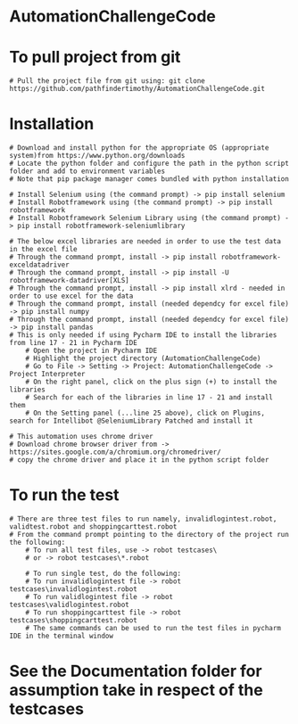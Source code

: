 # AutomationChallengeCode

# To pull project from git
	# Pull the project file from git using: git clone https://github.com/pathfindertimothy/AutomationChallengeCode.git
	

# Installation
	# Download and install python for the appropriate OS (appropriate system)from https://www.python.org/downloads
	# Locate the python folder and configure the path in the python script folder and add to environment variables
	# Note that pip package manager comes bundled with python installation
	
	# Install Selenium using (the command prompt) -> pip install selenium
	# Install Robotframework using (the command prompt) -> pip install robotframework
	# Install Robotframework Selenium Library using (the command prompt) -> pip install robotframework-seleniumlibrary
	
	# The below excel libraries are needed in order to use the test data in the excel file
	# Through the command prompt, install -> pip install robotframework-exceldatadriver
	# Through the command prompt, install -> pip install -U robotframework-datadriver[XLS]
	# Through the command prompt, install -> pip install xlrd - needed in order to use excel for the data
	# Through the command prompt, install (needed dependcy for excel file) -> pip install numpy
	# Through the command prompt, install (needed dependcy for excel file) -> pip install pandas
	# This is only needed if using Pycharm IDE to install the libraries from line 17 - 21 in Pycharm IDE
		# Open the project in Pycharm IDE
		# Highlight the project directory (AutomationChallengeCode)
		# Go to File -> Setting -> Project: AutomationChallengeCode -> Project Interpreter
		# On the right panel, click on the plus sign (+) to install the libraries
		# Search for each of the libraries in line 17 - 21 and install them
		# On the Setting panel (...line 25 above), click on Plugins, search for Intellibot @SeleniumLibrary Patched and install it
	
	# This automation uses chrome driver
	# Download chrome browser driver from -> https://sites.google.com/a/chromium.org/chromedriver/
	# copy the chrome driver and place it in the python script folder
		

# To run the test
	# There are three test files to run namely, invalidlogintest.robot, validtest.robot and shoppingcarttest.robot
	# From the command prompt pointing to the directory of the project run the following:
		# To run all test files, use -> robot testcases\
		# or -> robot testcases\*.robot
		
		# To run single test, do the following:
		# To run invalidlogintest file -> robot testcases\invalidlogintest.robot
		# To run validlogintest file -> robot testcases\validlogintest.robot
		# To run shoppingcarttest file -> robot testcases\shoppingcarttest.robot
		# The same commands can be used to run the test files in pycharm IDE in the terminal window

# See the Documentation folder for assumption take in respect of the testcases